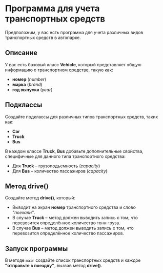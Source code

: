 # Программа для учета транспортных средств

Предположим, у вас есть программа для учета различных видов транспортных средств в автопарке.

## Описание
У вас есть базовый класс **Vehicle**, который представляет общую информацию о транспортном средстве, такую как:
- **номер** (*number*)
- **марка** (*brand*)
- **год выпуска** (*year*)

## Подклассы
Создайте подклассы для различных типов транспортных средств, таких как:
- **Car**
- **Truck**
- **Bus**

В каждом классе **Truck**, **Bus** добавьте дополнительные свойства, специфичные для данного типа транспортного средства:
- Для **Truck** – грузоподъемность (*capacity*)
- Для **Bus** – количество пассажиров (*capacity*)

## Метод drive()
Создайте метод **drive()**, который:
- Выводит на экран **номер** транспортного средства и слово *"поехали"*.
- В случае **Truck** – метод должен выводить запись о том, что перевозится определённое количество тонн груза.
- В случае **Bus** – метод должен выводить запись о том, что перевозится определённое количество пассажиров.

## Запуск программы
В методе `main` создайте список транспортных средств и каждое **"отправьте в поездку"**, вызвав метод **drive()**.  
